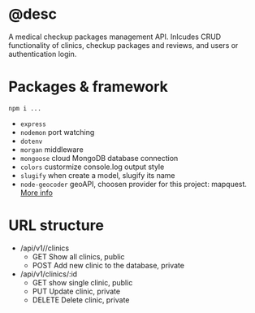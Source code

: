 # @desc
A medical checkup packages management API. Inlcudes CRUD functionality of clinics, checkup packages and reviews, and users or authentication login.

# Packages & framework
`npm i ...`
- `express`
- `nodemon`  port watching
- `dotenv`
- `morgan`  middleware
- `mongoose` cloud MongoDB database connection
- `colors` custormize console.log output style
- `slugify` when create a model, slugify its name
- `node-geocoder` geoAPI, choosen provider for this project: mapquest. [More info](https://github.com/nchaulet/node-geocoder)

# URL structure
- /api/v1//clinics
  - GET Show all clinics, public
  - POST Add new clinic to the database, private 
- /api/v1/clinics/:id
  - GET show single clinic, public
  - PUT Update clinic, private
  - DELETE Delete clinic, private
